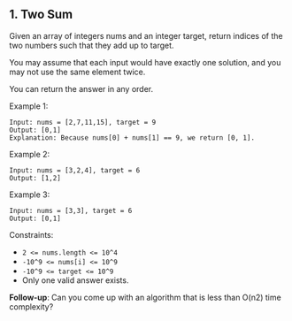 ## 1. Two Sum

Given an array of integers nums and an integer target, return indices of the two numbers such that they add up to target.

You may assume that each input would have exactly one solution, and you may not use the same element twice.

You can return the answer in any order.

Example 1:
```
Input: nums = [2,7,11,15], target = 9
Output: [0,1]
Explanation: Because nums[0] + nums[1] == 9, we return [0, 1].
```

Example 2:
```
Input: nums = [3,2,4], target = 6
Output: [1,2]
```

Example 3:
```
Input: nums = [3,3], target = 6
Output: [0,1]
```

Constraints:

- `2 <= nums.length <= 10^4`
- `-10^9 <= nums[i] <= 10^9`
- `-10^9 <= target <= 10^9`
- Only one valid answer exists.

**Follow-up**: Can you come up with an algorithm that is less than O(n2) time complexity?